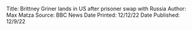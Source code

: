 Title: Brittney Griner lands in US after prisoner swap with Russia
Author: Max Matza
Source: BBC News
Date Printed: 12/12/22
Date Published: 12/9/22
